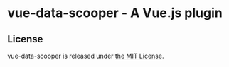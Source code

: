# vue-data-scooper - A Vue.js plugin

## License

vue-data-scooper is released under [the MIT License](LICENSE).
